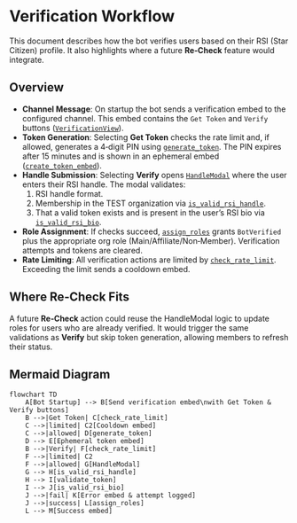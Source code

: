 # Verification Workflow

This document describes how the bot verifies users based on their RSI (Star Citizen) profile.
It also highlights where a future **Re‑Check** feature would integrate.

## Overview
- **Channel Message**: On startup the bot sends a verification embed to the configured channel. This embed contains the `Get Token` and `Verify` buttons ([`VerificationView`](../helpers/views.py)).
- **Token Generation**: Selecting **Get Token** checks the rate limit and, if allowed, generates a 4‑digit PIN using [`generate_token`](../helpers/token_manager.py). The PIN expires after 15 minutes and is shown in an ephemeral embed ([`create_token_embed`](../helpers/embeds.py)).
- **Handle Submission**: Selecting **Verify** opens [`HandleModal`](../helpers/modals.py) where the user enters their RSI handle. The modal validates:
  1. RSI handle format.
  2. Membership in the TEST organization via [`is_valid_rsi_handle`](../verification/rsi_verification.py).
  3. That a valid token exists and is present in the user’s RSI bio via [`is_valid_rsi_bio`](../verification/rsi_verification.py).
- **Role Assignment**: If checks succeed, [`assign_roles`](../helpers/role_helper.py) grants `BotVerified` plus the appropriate org role (Main/Affiliate/Non‑Member). Verification attempts and tokens are cleared.
- **Rate Limiting**: All verification actions are limited by [`check_rate_limit`](../helpers/rate_limiter.py). Exceeding the limit sends a cooldown embed.

## Where Re‑Check Fits
A future **Re‑Check** action could reuse the HandleModal logic to update roles for users who are already verified. It would trigger the same validations as **Verify** but skip token generation, allowing members to refresh their status.

## Mermaid Diagram
```mermaid
flowchart TD
    A[Bot Startup] --> B[Send verification embed\nwith Get Token & Verify buttons]
    B -->|Get Token| C[check_rate_limit]
    C -->|limited| C2[Cooldown embed]
    C -->|allowed| D[generate_token]
    D --> E[Ephemeral token embed]
    B -->|Verify| F[check_rate_limit]
    F -->|limited| C2
    F -->|allowed| G[HandleModal]
    G --> H[is_valid_rsi_handle]
    H --> I[validate_token]
    I --> J[is_valid_rsi_bio]
    J -->|fail| K[Error embed & attempt logged]
    J -->|success| L[assign_roles]
    L --> M[Success embed]
```
